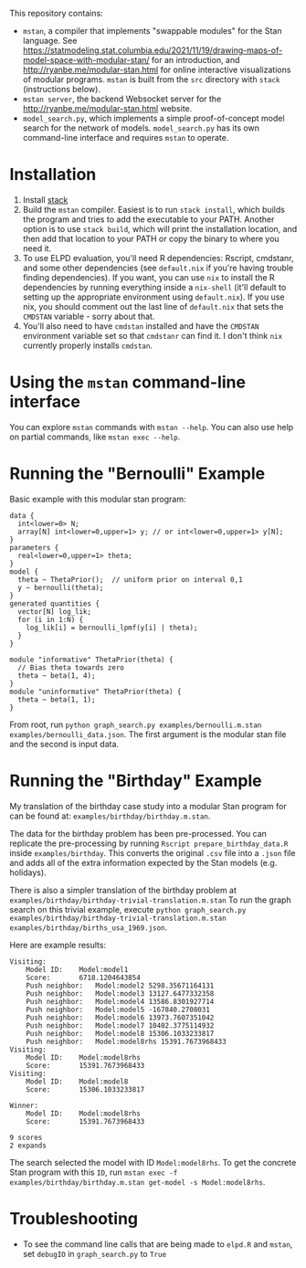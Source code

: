 This repository contains:
 * `mstan`, a compiler that implements "swappable modules" for the Stan language. See https://statmodeling.stat.columbia.edu/2021/11/19/drawing-maps-of-model-space-with-modular-stan/ for an introduction, and http://ryanbe.me/modular-stan.html for online interactive visualizations of modular programs. `mstan` is built from the `src` directory with `stack` (instructions below).
 * `mstan server`, the backend Websocket server for the http://ryanbe.me/modular-stan.html website.
 * `model_search.py`, which implements a simple proof-of-concept model search for the network of models. `model_search.py` has its own command-line interface and requires `mstan` to operate.

# Installation
 1. Install [stack](https://docs.haskellstack.org/en/stable/install_and_upgrade/)
 2. Build the `mstan` compiler. Easiest is to run `stack install`, which builds the program and tries to add the executable to your PATH. Another option is to use `stack build`, which will print the installation location, and then add that location to your PATH or copy the binary to where you need it.
 3. To use ELPD evaluation, you'll need R dependencies: Rscript, cmdstanr, and some other dependencies (see `default.nix` if you're having trouble finding dependencies). If you want, you can use `nix` to install the R dependencies by running everything inside a `nix-shell` (it'll default to setting up the appropriate environment using `default.nix`). If you use nix, you should comment out the last line of `default.nix` that sets the `CMDSTAN` variable - sorry about that.
 4. You'll also need to have `cmdstan` installed and have the `CMDSTAN` environment variable set so that `cmdstanr` can find it. I don't think `nix` currently properly installs `cmdstan`.
 
# Using the `mstan` command-line interface
You can explore `mstan` commands with `mstan --help`. You can also use help on partial commands, like `mstan exec --help`.

# Running the "Bernoulli" Example

Basic example with this modular stan program:
```
data {
  int<lower=0> N;
  array[N] int<lower=0,upper=1> y; // or int<lower=0,upper=1> y[N];
}
parameters {
  real<lower=0,upper=1> theta;
}
model {
  theta ~ ThetaPrior();  // uniform prior on interval 0,1
  y ~ bernoulli(theta);
}
generated quantities {
  vector[N] log_lik;
  for (i in 1:N) {
    log_lik[i] = bernoulli_lpmf(y[i] | theta);
  }
}

module "informative" ThetaPrior(theta) {
  // Bias theta towards zero
  theta ~ beta(1, 4);
}
module "uninformative" ThetaPrior(theta) {
  theta ~ beta(1, 1);
}
```

From root, run `python graph_search.py examples/bernoulli.m.stan examples/bernoulli_data.json`.
The first argument is the modular stan file and the second is input data.

# Running the "Birthday" Example

My translation of the birthday case study into a modular Stan program for can be found at: `examples/birthday/birthday.m.stan`.

The data for the birthday problem has been pre-processed. You can replicate the pre-processing by running `Rscript prepare_birthday_data.R` inside `examples/birthday`. This converts the original `.csv` file into a `.json` file and adds all of the extra information expected by the Stan models (e.g. holidays).

There is also a simpler translation of the birthday problem at `examples/birthday/birthday-trivial-translation.m.stan` To run the graph search on this trivial example, execute `python graph_search.py examples/birthday/birthday-trivial-translation.m.stan examples/birthday/births_usa_1969.json`.

Here are example results:
```
Visiting:
	Model ID:	 Model:model1
	Score:		 6718.1204643854
	Push neighbor:	 Model:model2 5298.35671164131
	Push neighbor:	 Model:model3 13127.6477332358
	Push neighbor:	 Model:model4 13586.8301927714
	Push neighbor:	 Model:model5 -167840.2708031
	Push neighbor:	 Model:model6 13973.7607351042
	Push neighbor:	 Model:model7 10402.3775114932
	Push neighbor:	 Model:model8 15306.1033233817
	Push neighbor:	 Model:model8rhs 15391.7673968433
Visiting:
	Model ID:	 Model:model8rhs
	Score:		 15391.7673968433
Visiting:
	Model ID:	 Model:model8
	Score:		 15306.1033233817

Winner:
	Model ID:	 Model:model8rhs
	Score:		 15391.7673968433
  
9 scores
2 expands
```

The search selected the model with ID `Model:model8rhs`. To get the concrete Stan program with this `ID`, run `mstan exec -f examples/birthday/birthday.m.stan get-model -s Model:model8rhs`.

# Troubleshooting
 * To see the command line calls that are being made to `elpd.R` and `mstan`, set `debugIO` in `graph_search.py` to `True`
